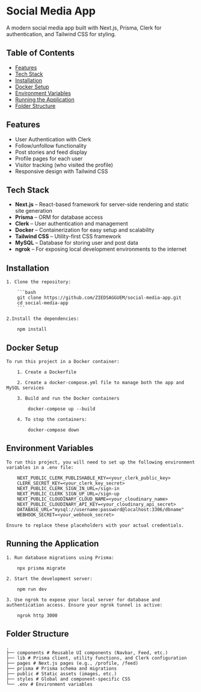 # Social Media App

A modern social media app built with Next.js, Prisma, Clerk for authentication, and Tailwind CSS for styling.

## Table of Contents

- [Features](#features)
- [Tech Stack](#tech-stack)
- [Installation](#installation)
- [Docker Setup](#docker-setup)
- [Environment Variables](#environment-variables)
- [Running the Application](#running-the-application)
- [Folder Structure](#folder-structure)

## Features

- User Authentication with Clerk
- Follow/unfollow functionality
- Post stories and feed display
- Profile pages for each user
- Visitor tracking (who visited the profile)
- Responsive design with Tailwind CSS

## Tech Stack

- **Next.js** – React-based framework for server-side rendering and static site generation
- **Prisma** – ORM for database access
- **Clerk** – User authentication and management
- **Docker** – Containerization for easy setup and scalability
- **Tailwind CSS** – Utility-first CSS framework
- **MySQL** – Database for storing user and post data
- **ngrok** – For exposing local development environments to the internet

## Installation

    1. Clone the repository:

        ```bash
        git clone https://github.com/ZIEDSAGGUEM/social-media-app.git
        cd social-media-app
        ```

    2.Install the dependencies:

        npm install

## Docker Setup

    To run this project in a Docker container:

        1. Create a Dockerfile

        2. Create a docker-compose.yml file to manage both the app and MySQL services

        3. Build and run the Docker containers

            docker-compose up --build

        4. To stop the containers:

            docker-compose down

## Environment Variables

    To run this project, you will need to set up the following environment variables in a .env file:

        NEXT_PUBLIC_CLERK_PUBLISHABLE_KEY=<your_clerk_public_key>
        CLERK_SECRET_KEY=<your_clerk_key_secret>
        NEXT_PUBLIC_CLERK_SIGN_IN_URL=/sign-in
        NEXT_PUBLIC_CLERK_SIGN_UP_URL=/sign-up
        NEXT_PUBLIC_CLOUDINARY_CLOUD_NAME=<your_cloudinary_name>
        NEXT_PUBLIC_CLOUDINARY_API_KEY=<your_cloudinary_api_secret>
        DATABASE_URL="mysql://username:password@localhost:3306/dbname"
        WEBHOOK_SECRET=<your_webhook_secret>

    Ensure to replace these placeholders with your actual credentials.

## Running the Application

    1. Run database migrations using Prisma:

        npx prisma migrate

    2. Start the development server:

        npm run dev

    3. Use ngrok to expose your local server for database and authentication access. Ensure your ngrok tunnel is active:

        ngrok http 3000

## Folder Structure

    .
    ├── components # Reusable UI components (Navbar, Feed, etc.)
    ├── lib # Prisma client, utility functions, and Clerk configuration
    ├── pages # Next.js pages (e.g., /profile, /feed)
    ├── prisma # Prisma schema and migrations
    ├── public # Static assets (images, etc.)
    ├── styles # Global and component-specific CSS
    └── .env # Environment variables
